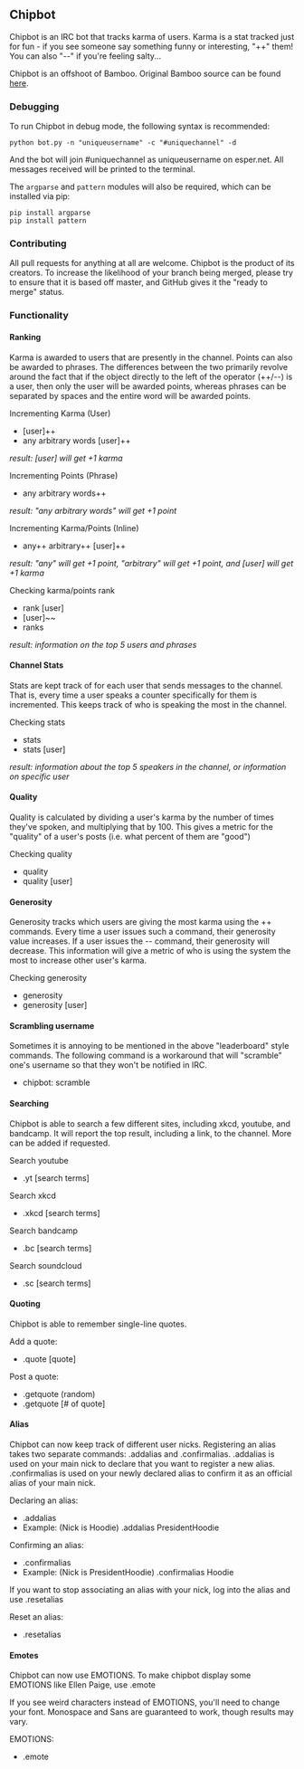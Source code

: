 ## Chipbot

Chipbot is an IRC bot that tracks karma of users. Karma is a stat tracked just for fun - if you see someone say something funny or interesting, "++" them! You can also "--" if you're feeling salty...

Chipbot is an offshoot of Bamboo. Original Bamboo source can be found [here](https://github.com/vgmoose/bamboo).

### Debugging

To run Chipbot in debug mode, the following syntax is recommended:
```
python bot.py -n "uniqueusername" -c "#uniquechannel" -d
```

And the bot will join #uniquechannel as uniqueusername on esper.net. All messages received will be printed to the terminal.

The ```argparse``` and ```pattern``` modules will also be required, which can be installed via pip:
```
pip install argparse
pip install pattern
```

### Contributing

All pull requests for anything at all are welcome. Chipbot is the product of its creators. To increase the likelihood of your branch being merged, please try to ensure that it is based off master, and GitHub gives it the "ready to merge" status.


### Functionality

#### Ranking

Karma is awarded to users that are presently in the channel. Points can also be awarded to phrases. The differences between the two primarily revolve around the fact that if the object directly to the left of the operator (++/--) is a user, then only the user will be awarded points, whereas phrases can be separated by spaces and the entire word will be awarded points.

Incrementing Karma (User)
- [user]++
- any arbitrary words [user]++

*result: [user] will get +1 karma*

Incrementing Points (Phrase)
- any arbitrary words++

*result: "any arbitrary words" will get +1 point*

Incrementing Karma/Points (Inline)
- any++ arbitrary++ [user]++

*result: "any" will get +1 point, "arbitrary" will get +1 point, and [user] will get +1 karma*

Checking karma/points rank
- rank [user]
- [user]~~
- ranks

*result: information on the top 5 users and phrases*

#### Channel Stats

Stats are kept track of for each user that sends messages to the channel. That is, every time a user speaks a counter specifically for them is incremented. This keeps track of who is speaking the most in the channel. 

Checking stats
- stats
- stats [user]

*result: information about the top 5 speakers in the channel, or information on specific user*

#### Quality

Quality is calculated by dividing a user's karma by the number of times they've spoken, and multiplying that by 100. This gives a metric for the "quality" of a user's posts (i.e. what percent of them are "good")

Checking quality
- quality
- quality [user]

#### Generosity

Generosity tracks which users are giving the most karma using the ++ commands. Every time a user issues such a command, their generosity value increases. If a user issues the -- command, their generosity will decrease. This information will give a metric of who is using the system the most to increase other user's karma. 

Checking generosity
- generosity
- generosity [user]

#### Scrambling username

Sometimes it is annoying to be mentioned in the above "leaderboard" style commands. The following command is a workaround that will "scramble" one's username so that they won't be notified in IRC.

- chipbot: scramble

#### Searching

Chipbot is able to search a few different sites, including xkcd, youtube, and bandcamp. It will report the top result, including a link, to the channel. More can be added if requested.

Search youtube
- .yt [search terms]

Search xkcd
- .xkcd [search terms]

Search bandcamp
- .bc [search terms]

Search soundcloud
- .sc [search terms]

#### Quoting

Chipbot is able to remember single-line quotes.

Add a quote:
- .quote [quote]

Post a quote:
- .getquote (random)
- .getquote [# of quote]

#### Alias

Chipbot can now keep track of different user nicks. Registering an alias takes two separate commands: .addalias and .confirmalias. .addalias is used on your main nick to declare that you want to register a new alias. .confirmalias is used on your newly declared alias to confirm it as an official alias of your main nick.

Declaring an alias:
- .addalias <alias>
- Example: (Nick is Hoodie) .addalias PresidentHoodie

Confirming an alias:
- .confirmalias <main nick>
- Example: (Nick is PresidentHoodie) .confirmalias Hoodie

If you want to stop associating an alias with your nick, log into the alias and use .resetalias

Reset an alias:
- .resetalias

#### Emotes

Chipbot can now use EMOTIONS. To make chipbot display some EMOTIONS like Ellen Paige, use .emote

If you see weird characters instead of EMOTIONS, you'll need to change your font. Monospace and Sans are guaranteed to work, though results may vary.

EMOTIONS:
- .emote